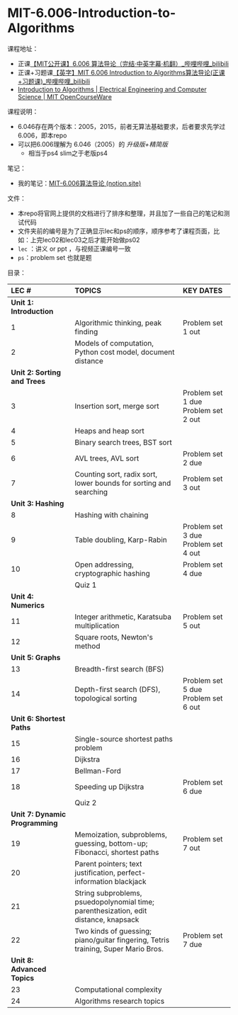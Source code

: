 # MIT-6.006-Introduction-to-Algorithms
课程地址：

- 正课[【MIT公开课】6.006 算法导论（完结·中英字幕·机翻）_哔哩哔哩_bilibili](https://www.bilibili.com/video/av84549127?spm_id_from=333.788.b_636f6d6d656e74.7)
- 正课+习题课[【英字】MIT 6.006 Introduction to Algorithms算法导论(正课+习题课)_哔哩哔哩_bilibili](https://www.bilibili.com/video/BV1Ep411R7RB?)
- [Introduction to Algorithms | Electrical Engineering and Computer Science | MIT OpenCourseWare](https://ocw.mit.edu/courses/electrical-engineering-and-computer-science/6-006-introduction-to-algorithms-fall-2011/)

课程说明：

- 6.046存在两个版本：2005，2015，前者无算法基础要求，后者要求先学过6.006，即本repo 
- 可以把6.006理解为 6.046（2005）的 *升级版+精简版*  
  - 相当于ps4 slim之于老版ps4

笔记：

- 我的笔记：[MIT-6.006算法导论 (notion.site)](https://chambray-launch-d34.notion.site/MIT-6-006-7ba56159116541959f1a0eecf5e4eae2)

文件：

- 本repo将官网上提供的文档进行了排序和整理，并且加了一些自己的笔记和测试代码
- 文件夹前的编号是为了正确显示lec和ps的顺序，顺序参考了课程页面，比如：上完lec02和lec03之后才能开始做ps02
- `lec` ：讲义 or ppt ，与视频正课编号一致
- `ps`：problem set 也就是题

目录：

| LEC #                           | TOPICS                                                       | KEY DATES                           |
| :------------------------------ | :----------------------------------------------------------- | :---------------------------------- |
| **Unit 1: Introduction**        |                                                              |                                     |
| 1                               | Algorithmic thinking, peak finding                           | Problem set 1 out                   |
| 2                               | Models of computation, Python cost model, document distance  |                                     |
| **Unit 2: Sorting and Trees**   |                                                              |                                     |
| 3                               | Insertion sort, merge sort                                   | Problem set 1 due Problem set 2 out |
| 4                               | Heaps and heap sort                                          |                                     |
| 5                               | Binary search trees, BST sort                                |                                     |
| 6                               | AVL trees, AVL sort                                          | Problem set 2 due                   |
| 7                               | Counting sort, radix sort, lower bounds for sorting and searching | Problem set 3 out                   |
| **Unit 3: Hashing**             |                                                              |                                     |
| 8                               | Hashing with chaining                                        |                                     |
| 9                               | Table doubling, Karp-Rabin                                   | Problem set 3 due Problem set 4 out |
| 10                              | Open addressing, cryptographic hashing                       | Problem set 4 due                   |
|                                 | Quiz 1                                                       |                                     |
| **Unit 4: Numerics**            |                                                              |                                     |
| 11                              | Integer arithmetic, Karatsuba multiplication                 | Problem set 5 out                   |
| 12                              | Square roots, Newton's method                                |                                     |
| **Unit 5: Graphs**              |                                                              |                                     |
| 13                              | Breadth-first search (BFS)                                   |                                     |
| 14                              | Depth-first search (DFS), topological sorting                | Problem set 5 due Problem set 6 out |
| **Unit 6: Shortest Paths**      |                                                              |                                     |
| 15                              | Single-source shortest paths problem                         |                                     |
| 16                              | Dijkstra                                                     |                                     |
| 17                              | Bellman-Ford                                                 |                                     |
| 18                              | Speeding up Dijkstra                                         | Problem set 6 due                   |
|                                 | Quiz 2                                                       |                                     |
| **Unit 7: Dynamic Programming** |                                                              |                                     |
| 19                              | Memoization, subproblems, guessing, bottom-up; Fibonacci, shortest paths | Problem set 7 out                   |
| 20                              | Parent pointers; text justification, perfect-information blackjack |                                     |
| 21                              | String subproblems, psuedopolynomial time; parenthesization, edit distance, knapsack |                                     |
| 22                              | Two kinds of guessing; piano/guitar fingering, Tetris training, Super Mario Bros. | Problem set 7 due                   |
| **Unit 8: Advanced Topics**     |                                                              |                                     |
| 23                              | Computational complexity                                     |                                     |
| 24                              | Algorithms research topics                                   |                                     |
